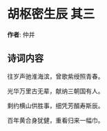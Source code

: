 # 胡枢密生辰  其三

**作者**: 仲并

## 诗词内容

往岁声驰淮海滨，曾歌紫绶照青春。

光华万里古无辈，献纳三朝国有人。

剩约横山供胜事，细凭芳醑寿斯辰。

百年黄合身犹健，重看归来一幅巾。


